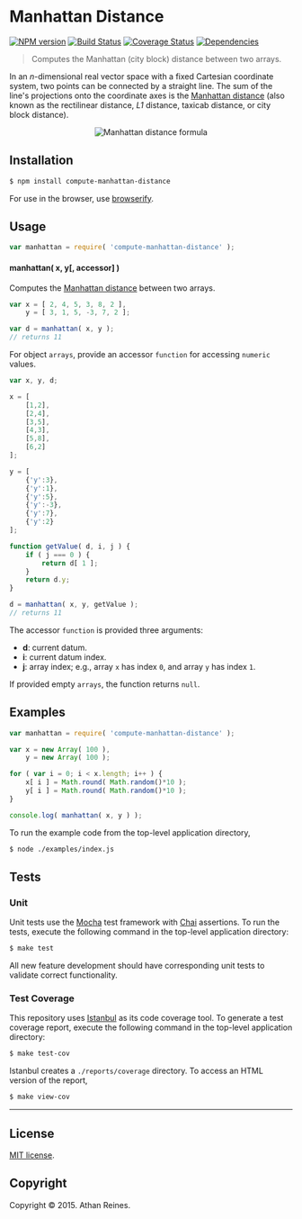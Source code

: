 Manhattan Distance
===
[![NPM version][npm-image]][npm-url] [![Build Status][travis-image]][travis-url] [![Coverage Status][coveralls-image]][coveralls-url] [![Dependencies][dependencies-image]][dependencies-url]

> Computes the Manhattan (city block) distance between two arrays.

In an *n*-dimensional real vector space with a fixed Cartesian coordinate system, two points can be connected by a straight line. The sum of the line's projections onto the coordinate axes is the [Manhattan distance](http://en.wikipedia.org/wiki/Taxicab_geometry) (also known as the rectilinear distance, *L1* distance, taxicab distance, or city block distance).

<div class="equation" align="center" data-raw-text="d(\mathbf{x},\mathbf{y}) = \sum_{i=0}^{n-1} |x_i - y_i|" data-equation="eq:manhattan_distance">
	<img src="https://cdn.rawgit.com/compute-io/manhattan-distance/5610254d71a1ed646a35eb58c0ac717dbf5fc59a/docs/img/eqn.svg" alt="Manhattan distance formula">
	<br>
</div>

## Installation

``` bash
$ npm install compute-manhattan-distance
```

For use in the browser, use [browserify](https://github.com/substack/node-browserify).


## Usage

``` javascript
var manhattan = require( 'compute-manhattan-distance' );
```

#### manhattan( x, y[, accessor] )

Computes the [Manhattan distance](http://en.wikipedia.org/wiki/Taxicab_geometry) between two arrays.

``` javascript
var x = [ 2, 4, 5, 3, 8, 2 ],
	y = [ 3, 1, 5, -3, 7, 2 ];

var d = manhattan( x, y );
// returns 11
```

For object `arrays`, provide an accessor `function` for accessing `numeric` values.

``` javascript
var x, y, d;

x = [
	[1,2],
	[2,4],
	[3,5],
	[4,3],
	[5,8],
	[6,2]
];

y = [
	{'y':3},
	{'y':1},
	{'y':5},
	{'y':-3},
	{'y':7},
	{'y':2}
];

function getValue( d, i, j ) {
	if ( j === 0 ) {
		return d[ 1 ];
	}
	return d.y;
}

d = manhattan( x, y, getValue );
// returns 11
```

The accessor `function` is provided three arguments:

-	__d__: current datum.
-	__i__: current datum index.
-	__j__: array index; e.g., array `x` has index `0`, and array `y` has index `1`.

If provided empty `arrays`, the function returns `null`.


## Examples

``` javascript
var manhattan = require( 'compute-manhattan-distance' );

var x = new Array( 100 ),
	y = new Array( 100 );

for ( var i = 0; i < x.length; i++ ) {
	x[ i ] = Math.round( Math.random()*10 );
	y[ i ] = Math.round( Math.random()*10 );
}

console.log( manhattan( x, y ) );
```

To run the example code from the top-level application directory,

``` bash
$ node ./examples/index.js
```


## Tests

### Unit

Unit tests use the [Mocha](http://mochajs.org/) test framework with [Chai](http://chaijs.com) assertions. To run the tests, execute the following command in the top-level application directory:

``` bash
$ make test
```

All new feature development should have corresponding unit tests to validate correct functionality.


### Test Coverage

This repository uses [Istanbul](https://github.com/gotwarlost/istanbul) as its code coverage tool. To generate a test coverage report, execute the following command in the top-level application directory:

``` bash
$ make test-cov
```

Istanbul creates a `./reports/coverage` directory. To access an HTML version of the report,

``` bash
$ make view-cov
```


---
## License

[MIT license](http://opensource.org/licenses/MIT). 


## Copyright

Copyright &copy; 2015. Athan Reines.


[npm-image]: http://img.shields.io/npm/v/compute-manhattan-distance.svg
[npm-url]: https://npmjs.org/package/compute-manhattan-distance

[travis-image]: http://img.shields.io/travis/compute-io/manhattan-distance/master.svg
[travis-url]: https://travis-ci.org/compute-io/manhattan-distance

[coveralls-image]: https://img.shields.io/coveralls/compute-io/manhattan-distance/master.svg
[coveralls-url]: https://coveralls.io/r/compute-io/manhattan-distance?branch=master

[dependencies-image]: http://img.shields.io/david/compute-io/manhattan-distance.svg
[dependencies-url]: https://david-dm.org/compute-io/manhattan-distance

[dev-dependencies-image]: http://img.shields.io/david/dev/compute-io/manhattan-distance.svg
[dev-dependencies-url]: https://david-dm.org/dev/compute-io/manhattan-distance

[github-issues-image]: http://img.shields.io/github/issues/compute-io/manhattan-distance.svg
[github-issues-url]: https://github.com/compute-io/manhattan-distance/issues
